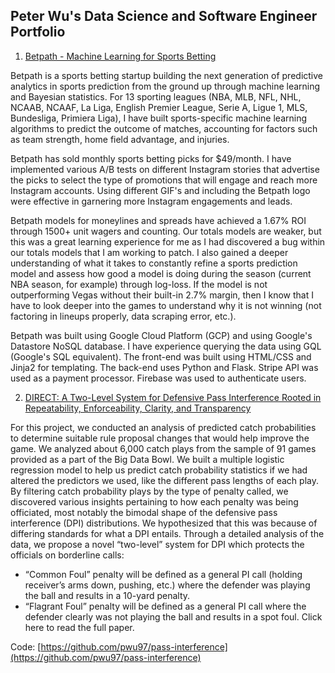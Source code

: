 <!--## Peter Wu's Data Science and Software Engineer Portfolio-->

<!--### You're in the Main Branch-->

<!--Welcome! This is my data science and software engineering portfolio to showcase my demonstrated skills. I have hidden these projects from Google searches by putting them in a separate branch in this repository. If you are seeing this message, please switch to the [`hiddenfromrobots` branch](https://github.com/pwu97/ds-swe-portfolio/tree/hiddenfromrobots) to see my work.-->

## Peter Wu's Data Science and Software Engineer Portfolio

1. [Betpath - Machine Learning for Sports Betting](https://betpath.io)

Betpath is a sports betting startup building the next generation of predictive analytics in sports prediction from the ground up through machine learning and Bayesian statistics. For 13 sporting leagues (NBA, MLB, NFL, NHL, NCAAB, NCAAF, La Liga, English Premier League, Serie A, Ligue 1, MLS, Bundesliga, Primiera Liga), I have built sports-specific machine learning algorithms to predict the outcome of matches, accounting for factors such as team strength, home field advantage, and injuries.

Betpath has sold monthly sports betting picks for $49/month. I have implemented various A/B tests on different Instagram stories that advertise the picks to select the type of promotions that will engage and reach more Instagram accounts. Using different GIF's and including the Betpath logo were effective in garnering more Instagram engagements and leads.

Betpath models for moneylines and spreads have achieved a 1.67% ROI through 1500+ unit wagers and counting. Our totals models are weaker, but this was a great learning experience for me as I had discovered a bug within our totals models that I am working to patch. I also gained a deeper understanding of what it takes to constantly refine a sports prediction model and assess how good a model is doing during the season (current NBA season, for example) through log-loss. If the model is not outperforming Vegas without their built-in 2.7% margin, then I know that I have to look deeper into the games to understand why it is not winning (not factoring in lineups properly, data scraping error, etc.).

Betpath was built using Google Cloud Platform (GCP) and using Google's Datastore NoSQL database. I have experience querying the data using GQL (Google's SQL equivalent). The front-end was built using HTML/CSS and Jinja2 for templating. The back-end uses Python and Flask. Stripe API was used as a payment processor. Firebase was used to authenticate users.

2. [DIRECT: A Two-Level System for Defensive Pass Interference Rooted in Repeatability, Enforceability, Clarity, and Transparency](https://operations.nfl.com/media/3667/big-data-bowl-cmu.pdf) 

For this project, we conducted an analysis of predicted catch probabilities to determine suitable rule proposal changes that would help improve the game. We analyzed about 6,000 catch plays from the sample of 91 games provided as a part of the Big Data Bowl. We built a multiple logistic regression model to help us predict catch probability statistics if we had altered the predictors we used, like the different pass lengths of each play. By filtering catch probability plays by the type of penalty called, we discovered various insights pertaining to how each penalty was being officiated, most notably the bimodal shape of the defensive pass interference (DPI) distributions. We hypothesized that this was because of differing standards for what a DPI entails. Through a detailed analysis of the data, we propose a novel “two-level” system for DPI which protects the officials on borderline calls:

* “Common Foul” penalty will be defined as a general PI call (holding receiver’s arms down, pushing, etc.) where the defender was playing the ball and results in a 10-yard penalty.
* “Flagrant Foul” penalty will be defined as a general PI call where the defender clearly was not playing the ball and results in a spot foul.
Click here to read the full paper.

Code: [https://github.com/pwu97/pass-interference](https://github.com/pwu97/pass-interference)